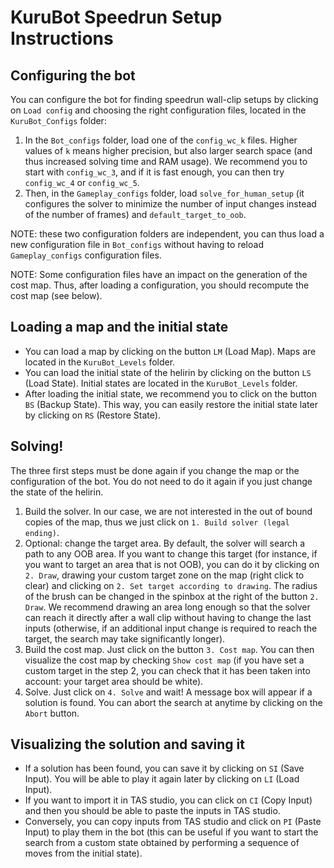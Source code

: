 # KuruBot Speedrun Setup Instructions

## Configuring the bot

You can configure the bot for finding speedrun wall-clip setups by clicking on `Load config` and choosing the right configuration files, located in the `KuruBot_Configs` folder:

1. In the `Bot_configs` folder, load one of the `config_wc_k` files. Higher values of `k` means higher precision, but also larger search space (and thus increased solving time and RAM usage). We recommend you to start with `config_wc_3`, and if it is fast enough, you can then try `config_wc_4` or `config_wc_5`. 
2. Then, in the `Gameplay_configs` folder, load `solve_for_human_setup` (it configures the solver to minimize the number of input changes instead of the number of frames) and `default_target_to_oob`.

NOTE: these two configuration folders are independent, you can thus load a new configuration file in `Bot_configs`
without having to reload `Gameplay_configs` configuration files.

NOTE: Some configuration files have an impact on the generation of the cost map. Thus, after loading a configuration, you should recompute the cost map (see below).

## Loading a map and the initial state

- You can load a map by clicking on the button `LM` (Load Map). Maps are located in the `KuruBot_Levels` folder.
- You can load the initial state of the helirin by clicking on the button `LS` (Load State).
Initial states are located in the `KuruBot_Levels` folder.
- After loading the initial state, we recommend you to click on the button `BS` (Backup State).
This way, you can easily restore the initial state later by clicking on `RS` (Restore State).

## Solving!

The three first steps must be done again if you change the map or the configuration of the bot. You do not need to do it again if you just change the state of the helirin.

1. Build the solver. In our case, we are not interested in the out of bound copies of the map, thus we just click on `1. Build solver (legal ending)`.
2. Optional: change the target area. By default, the solver will search a path to any OOB area.
If you want to change this target (for instance, if you want to target an area that is not OOB),
you can do it by clicking on `2. Draw`, drawing your custom target zone on the map (right click to clear) and clicking on `2. Set target according to drawing`. The radius of the brush can be changed in the spinbox at the right of the button `2. Draw`. We recommend drawing an area long enough so that the
solver can reach it directly after a wall clip without having to change the last inputs (otherwise, if an additional input change is required to reach the target, the search may take significantly longer).
1. Build the cost map. Just click on the button `3. Cost map`. You can then visualize the cost map by checking `Show cost map` (if you have set a custom target in the step 2, you can check that it has been taken into account: your target area should be white).
2. Solve. Just click on `4. Solve` and wait! A message box will appear if a solution is found. You can abort the search at anytime by clicking on the `Abort` button.

## Visualizing the solution and saving it

- If a solution has been found, you can save it by clicking on `SI` (Save Input). You will be able to play it again later by clicking on `LI` (Load Input).
- If you want to import it in TAS studio, you can click on `CI` (Copy Input) and then you should be able to paste the inputs in TAS studio.
- Conversely, you can copy inputs from TAS studio and click on `PI` (Paste Input) to play them in the bot (this can be useful if you want to start the search from a custom state obtained by performing a sequence of moves from the initial state).
